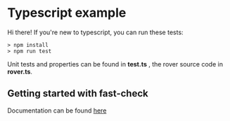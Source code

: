 Typescript example
===

Hi there! If you're new to typescript, you can run these tests:
```
> npm install
> npm run test
```

Unit tests and properties can be found in **test.ts** , the rover source code in **rover.ts**.

Getting started with fast-check
---

Documentation can be found [here](https://github.com/dubzzz/fast-check#getting-started)